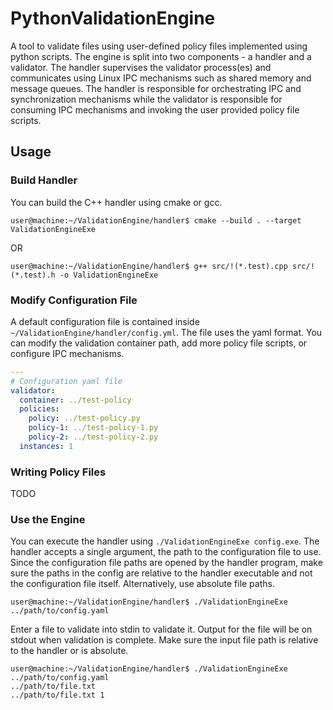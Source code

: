 # PythonValidationEngine

A tool to validate files using user-defined policy files implemented using python scripts. The engine is split into two components - a handler and a validator. The handler supervises the validator process(es) and communicates using Linux IPC mechanisms such as shared memory and message queues. The handler is responsible for orchestrating IPC and synchronization mechanisms while the validator is responsible for consuming IPC mechanisms and invoking the user provided policy file scripts.

## Usage

### Build Handler
You can build the C++ handler using cmake or gcc.

```console
user@machine:~/ValidationEngine/handler$ cmake --build . --target ValidationEngineExe
```
OR
```console
user@machine:~/ValidationEngine/handler$ g++ src/!(*.test).cpp src/!(*.test).h -o ValidationEngineExe
```

### Modify Configuration File
A default configuration file is contained inside `~/ValidationEngine/handler/config.yml`. 
The file uses the yaml format. You can modify the validation container path, add more policy file scripts,
or configure IPC mechanisms. 

```yaml
---
# Configuration yaml file
validator:
  container: ../test-policy
  policies:
    policy: ../test-policy.py
    policy-1: ../test-policy-1.py
    policy-2: ../test-policy-2.py
  instances: 1
```

### Writing Policy Files
TODO

### Use the Engine
You can execute the handler using `./ValidationEngineExe config.exe`. 
The handler accepts a single argument, the path to the configuration file to use.
Since the configuration file paths are opened by the handler program, make sure the paths in the config
are relative to the handler executable and not the configuration file itself.
Alternatively, use absolute file paths.

```console
user@machine:~/ValidationEngine/handler$ ./ValidationEngineExe ../path/to/config.yaml
```

Enter a file to validate into stdin to validate it. Output for the file will be on stdout when validation is complete.
Make sure the input file path is relative to the handler or is absolute.

```console
user@machine:~/ValidationEngine/handler$ ./ValidationEngineExe ../path/to/config.yaml
../path/to/file.txt
../path/to/file.txt 1
```
